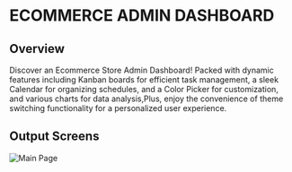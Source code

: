 # ECOMMERCE ADMIN DASHBOARD

## Overview
Discover an Ecommerce Store Admin Dashboard! Packed with dynamic features including Kanban boards for efficient task management, a sleek Calendar for organizing schedules, and a Color Picker for customization, and various charts for data analysis,Plus, enjoy the convenience of theme switching functionality for a personalized user experience.

## Output Screens
![Main Page](https://github.com/aneeshlalwani/ecommerce-dashboard/blob/main/output-screens/screen-1.png?raw=true)
